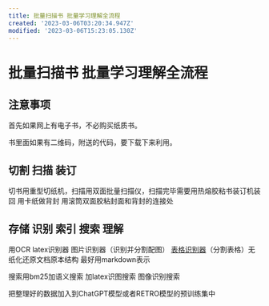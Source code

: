 ```yaml
---
title: 批量扫描书 批量学习理解全流程
created: '2023-03-06T03:20:34.947Z'
modified: '2023-03-06T15:23:05.130Z'
---
```


# 批量扫描书 批量学习理解全流程

## 注意事项

首先如果网上有电子书，不必购买纸质书。

书里面如果有二维码，附送的代码，要下载下来利用。

## 切割 扫描 装订

切书用重型切纸机，扫描用双面批量扫描仪，扫描完毕需要用热熔胶粘书装订机装回 用卡纸做背封 用滚筒双面胶粘封面和背封的连接处

## 存储 识别 索引 搜索 理解

用OCR latex识别器 图片识别器（识别并分割配图） [表格识别器](https://aistudio.baidu.com/aistudio/projectdetail/5631155?channelType=0&channel=0)（分割表格）无纸化还原文档原本结构 最好用markdown表示

搜索用bm25加语义搜索 加latex识图搜索 图像识别搜索

把整理好的数据加入到ChatGPT模型或者RETRO模型的预训练集中
